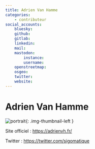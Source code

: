 ```yaml
---
title: Adrien Van Hamme
categories:
    - contributeur
social_accounts:
    bluesky:
    github:
    gitlab:
    linkedin:
    mail:
    mastodon:
        instance:
        username:
    openstreetmap:
    osgeo:
    twitter:
    website:
---
```


# Adrien Van Hamme

<!-- --8<-- [start:author-sign-block] -->

![portrait](https://cdn.geotribu.fr/img/internal/contributeurs/avha.jpg "portrait"){: .img-thumbnail-left }

Site officiel : <https://adrienvh.fr/>

Twitter : <https://twitter.com/sigomatique>

<!-- --8<-- [end:author-sign-block] -->
